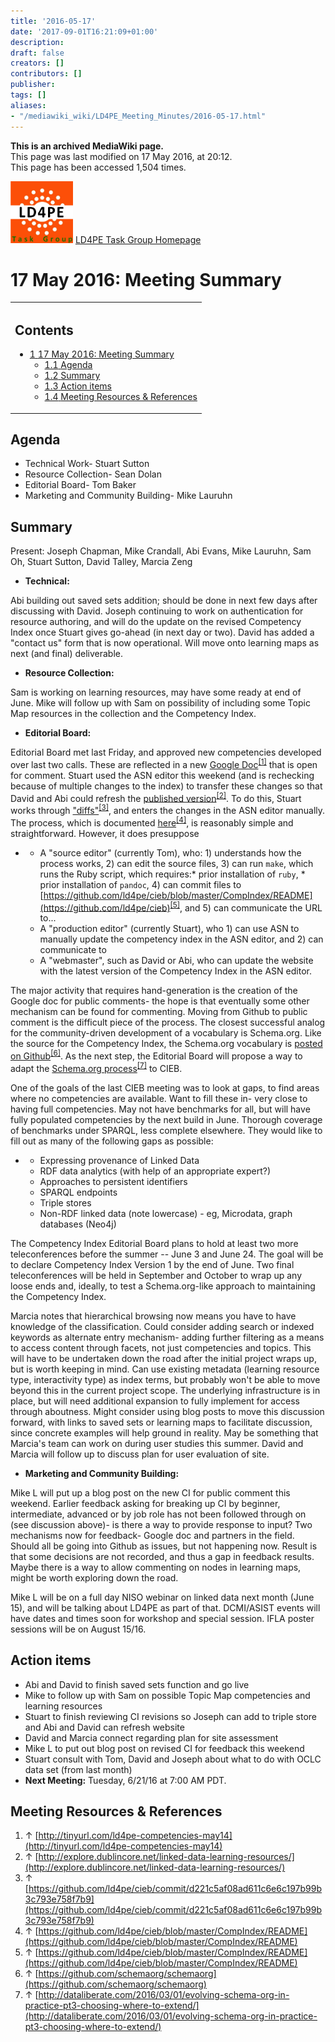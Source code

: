 ```yaml
---
title: '2016-05-17'
date: '2017-09-01T16:21:09+01:00'
description: 
draft: false
creators: []
contributors: []
publisher: 
tags: []
aliases:
- "/mediawiki_wiki/LD4PE_Meeting_Minutes/2016-05-17.html"
---
```


 **This is an archived MediaWiki page.**  
This page was last modified on 17 May 2016, at 20:12.  
This page has been accessed 1,504 times.

[<img alt="LD4PE logo" src="/mediawiki_wiki/images/Ld4pe.png" width="100" height="99">](/mediawiki_wiki/images/Ld4pe.png "LD4PE logo") [LD4PE Task Group Homepage](/mediawiki_wiki/Pet/ld4pe)

# 17 May 2016: Meeting Summary 
<table id="toc" class="toc">
  <tr>
    <td>
      <div id="toctitle">
        <h2>Contents</h2>
      </div>
      <ul>
        <li class="toclevel-1 tocsection-1">
          <a href="#17_May_2016:_Meeting_Summary"><span class="tocnumber">1</span> <span class="toctext">17 May 2016: Meeting Summary</span></a>
          <ul>
            <li class="toclevel-2 tocsection-2"><a href="#Agenda"><span class="tocnumber">1.1</span> <span class="toctext">Agenda</span></a></li>
            <li class="toclevel-2 tocsection-3"><a href="#Summary"><span class="tocnumber">1.2</span> <span class="toctext">Summary</span></a></li>
            <li class="toclevel-2 tocsection-4"><a href="#Action_items"><span class="tocnumber">1.3</span> <span class="toctext">Action items</span></a></li>
            <li class="toclevel-2 tocsection-5"><a href="#Meeting_Resources_.26_References"><span class="tocnumber">1.4</span> <span class="toctext">Meeting Resources &amp; References</span></a></li>
          </ul>
        </li>
      </ul>
    </td>
  </tr>
</table>


## Agenda 

- Technical Work- Stuart Sutton 
- Resource Collection- Sean Dolan
- Editorial Board- Tom Baker 
- Marketing and Community Building- Mike Lauruhn

## Summary 

Present: Joseph Chapman, Mike Crandall, Abi Evans, Mike Lauruhn, Sam Oh, Stuart Sutton, David Talley, Marcia Zeng

- **Technical:**

Abi building out saved sets addition; should be done in next few days after discussing with David. Joseph continuing to work on authentication for resource authoring, and will do the update on the revised Competency Index once Stuart gives go-ahead (in next day or two). David has added a "contact us" form that is now operational. Will move onto learning maps as next (and final) deliverable.

- **Resource Collection:**

Sam is working on learning resources, may have some ready at end of June. Mike will follow up with Sam on possibility of including some Topic Map resources in the collection and the Competency Index.

- **Editorial Board:**

Editorial Board met last Friday, and approved new competencies developed over last two calls. These are reflected in a new [Google Doc](http://tinyurl.com/ld4pe-competencies-may14)<sup id="cite_ref-0" class="reference"><a href="#cite_note-0">[1]</a></sup> that is open for comment. Stuart used the ASN editor this weekend (and is rechecking because of multiple changes to the index) to transfer these changes so that David and Abi could refresh the [published version](http://explore.dublincore.net/linked-data-learning-resources/)<sup id="cite_ref-1" class="reference"><a href="#cite_note-1">[2]</a></sup>. To do this, Stuart works through ["diffs"](https://github.com/ld4pe/cieb/commit/d221c5af08ad611c6e6c197b99b3c793e758f7b9)<sup id="cite_ref-2" class="reference"><a href="#cite_note-2">[3]</a></sup>, and enters the changes in the ASN editor manually. The process, which is documented [here](https://github.com/ld4pe/cieb/blob/master/CompIndex/README)<sup id="cite_ref-3" class="reference"><a href="#cite_note-3">[4]</a></sup>, is reasonably simple and straightforward. However, it does presuppose

- 
  - A "source editor" (currently Tom), who: 1) understands how the process works, 2) can edit the source files, 3) can run `make`, which runs the Ruby script, which requires:\* prior installation of `ruby`, \* prior installation of `pandoc`, 4) can commit files to [https://github.com/ld4pe/cieb/blob/master/CompIndex/README](https://github.com/ld4pe/cieb)<sup id="cite_ref-4" class="reference"><a href="#cite_note-4">[5]</a></sup>, and 5) can communicate the URL to...
  - A "production editor" (currently Stuart), who 1) can use ASN to manually update the competency index in the ASN editor, and 2) can communicate to
  - A "webmaster", such as David or Abi, who can update the website with the latest version of the Competency Index in the ASN editor.

The major activity that requires hand-generation is the creation of the Google doc for public comments- the hope is that eventually some other mechanism can be found for commenting. Moving from Github to public comment is the difficult piece of the process. The closest successful analog for the community-driven development of a vocabulary is Schema.org. Like the source for the Competency Index, the Schema.org vocabulary is [posted on Github](https://github.com/schemaorg/schemaorg)<sup id="cite_ref-5" class="reference"><a href="#cite_note-5">[6]</a></sup>. As the next step, the Editorial Board will propose a way to adapt the [Schema.org process](http://dataliberate.com/2016/03/01/evolving-schema-org-in-practice-pt3-choosing-where-to-extend/)<sup id="cite_ref-6" class="reference"><a href="#cite_note-6">[7]</a></sup> to CIEB.

One of the goals of the last CIEB meeting was to look at gaps, to find areas where no competencies are available. Want to fill these in- very close to having full competencies. May not have benchmarks for all, but will have fully populated competencies by the next build in June. Thorough coverage of benchmarks under SPARQL, less complete elsewhere. They would like to fill out as many of the following gaps as possible:

- 
  - Expressing provenance of Linked Data
  - RDF data analytics (with help of an appropriate expert?)
  - Approaches to persistent identifiers
  - SPARQL endpoints
  - Triple stores
  - Non-RDF linked data (note lowercase) - eg, Microdata, graph databases (Neo4j)

The Competency Index Editorial Board plans to hold at least two more teleconferences before the summer -- June 3 and June 24. The goal will be to declare Competency Index Version 1 by the end of June. Two final teleconferences will be held in September and October to wrap up any loose ends and, ideally, to test a Schema.org-like approach to maintaining the Competency Index.

Marcia notes that hierarchical browsing now means you have to have knowledge of the classification. Could consider adding search or indexed keywords as alternate entry mechanism- adding further filtering as a means to access content through facets, not just competencies and topics. This will have to be undertaken down the road after the initial project wraps up, but is worth keeping in mind. Can use existing metadata (learning resource type, interactivity type) as index terms, but probably won't be able to move beyond this in the current project scope. The underlying infrastructure is in place, but will need additional expansion to fully implement for access through aboutness. Might consider using blog posts to move this discussion forward, with links to saved sets or learning maps to facilitate discussion, since concrete examples will help ground in reality. May be something that Marcia's team can work on during user studies this summer. David and Marcia will follow up to discuss plan for user evaluation of site.

- **Marketing and Community Building:**

Mike L will put up a blog post on the new CI for public comment this weekend. Earlier feedback asking for breaking up CI by beginner, intermediate, advanced or by job role has not been followed through on (see discussion above)- is there a way to provide response to input? Two mechanisms now for feedback- Google doc and partners in the field. Should all be going into Github as issues, but not happening now. Result is that some decisions are not recorded, and thus a gap in feedback results. Maybe there is a way to allow commenting on nodes in learning maps, might be worth exploring down the road.

Mike L will be on a full day NISO webinar on linked data next month (June 15), and will be talking about LD4PE as part of that. DCMI/ASIST events will have dates and times soon for workshop and special session. IFLA poster sessions will be on August 15/16.

## Action items 

- Abi and David to finish saved sets function and go live
- Mike to follow up with Sam on possible Topic Map competencies and learning resources
- Stuart to finish reviewing CI revisions so Joseph can add to triple store and Abi and David can refresh website
- David and Marcia connect regarding plan for site assessment
- Mike L to put out blog post on revised CI for feedback this weekend
- Stuart consult with Tom, David and Joseph about what to do with OCLC data set (from last month)
- **Next Meeting:** Tuesday, 6/21/16 at 7:00 AM PDT.

## Meeting Resources & References 

1. ↑ [http://tinyurl.com/ld4pe-competencies-may14](http://tinyurl.com/ld4pe-competencies-may14)
2. ↑ [http://explore.dublincore.net/linked-data-learning-resources/](http://explore.dublincore.net/linked-data-learning-resources/)
3. ↑ [https://github.com/ld4pe/cieb/commit/d221c5af08ad611c6e6c197b99b3c793e758f7b9](https://github.com/ld4pe/cieb/commit/d221c5af08ad611c6e6c197b99b3c793e758f7b9)
4. ↑ [https://github.com/ld4pe/cieb/blob/master/CompIndex/README](https://github.com/ld4pe/cieb/blob/master/CompIndex/README)
5. ↑ [https://github.com/ld4pe/cieb/blob/master/CompIndex/README](https://github.com/ld4pe/cieb/blob/master/CompIndex/README)
6. ↑ [https://github.com/schemaorg/schemaorg](https://github.com/schemaorg/schemaorg)
7. ↑ [http://dataliberate.com/2016/03/01/evolving-schema-org-in-practice-pt3-choosing-where-to-extend/](http://dataliberate.com/2016/03/01/evolving-schema-org-in-practice-pt3-choosing-where-to-extend/)

